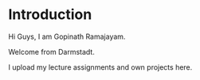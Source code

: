 # Introduction

Hi Guys, I am Gopinath Ramajayam. 

Welcome from Darmstadt.

I upload my lecture assignments and own projects here.

